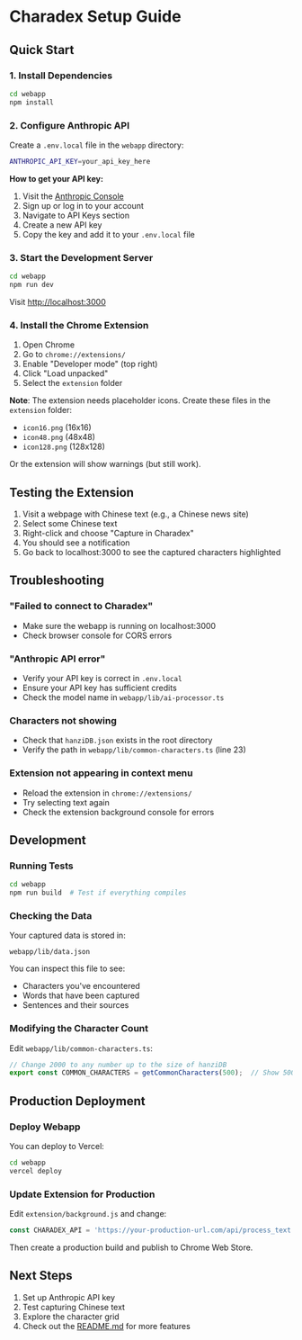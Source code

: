 # Charadex Setup Guide

## Quick Start

### 1. Install Dependencies

```bash
cd webapp
npm install
```

### 2. Configure Anthropic API

Create a `.env.local` file in the `webapp` directory:

```bash
ANTHROPIC_API_KEY=your_api_key_here
```

**How to get your API key:**
1. Visit the [Anthropic Console](https://console.anthropic.com/)
2. Sign up or log in to your account
3. Navigate to API Keys section
4. Create a new API key
5. Copy the key and add it to your `.env.local` file

### 3. Start the Development Server

```bash
cd webapp
npm run dev
```

Visit [http://localhost:3000](http://localhost:3000)

### 4. Install the Chrome Extension

1. Open Chrome
2. Go to `chrome://extensions/`
3. Enable "Developer mode" (top right)
4. Click "Load unpacked"
5. Select the `extension` folder

**Note**: The extension needs placeholder icons. Create these files in the `extension` folder:
- `icon16.png` (16x16)
- `icon48.png` (48x48)
- `icon128.png` (128x128)

Or the extension will show warnings (but still work).

## Testing the Extension

1. Visit a webpage with Chinese text (e.g., a Chinese news site)
2. Select some Chinese text
3. Right-click and choose "Capture in Charadex"
4. You should see a notification
5. Go back to localhost:3000 to see the captured characters highlighted

## Troubleshooting

### "Failed to connect to Charadex"

- Make sure the webapp is running on localhost:3000
- Check browser console for CORS errors

### "Anthropic API error"

- Verify your API key is correct in `.env.local`
- Ensure your API key has sufficient credits
- Check the model name in `webapp/lib/ai-processor.ts`

### Characters not showing

- Check that `hanziDB.json` exists in the root directory
- Verify the path in `webapp/lib/common-characters.ts` (line 23)

### Extension not appearing in context menu

- Reload the extension in `chrome://extensions/`
- Try selecting text again
- Check the extension background console for errors

## Development

### Running Tests

```bash
cd webapp
npm run build  # Test if everything compiles
```

### Checking the Data

Your captured data is stored in:
```
webapp/lib/data.json
```

You can inspect this file to see:
- Characters you've encountered
- Words that have been captured
- Sentences and their sources

### Modifying the Character Count

Edit `webapp/lib/common-characters.ts`:

```typescript
// Change 2000 to any number up to the size of hanziDB
export const COMMON_CHARACTERS = getCommonCharacters(500);  // Show 500 characters
```

## Production Deployment

### Deploy Webapp

You can deploy to Vercel:

```bash
cd webapp
vercel deploy
```

### Update Extension for Production

Edit `extension/background.js` and change:

```javascript
const CHARADEX_API = 'https://your-production-url.com/api/process_text';
```

Then create a production build and publish to Chrome Web Store.

## Next Steps

1. Set up Anthropic API key
2. Test capturing Chinese text
3. Explore the character grid
4. Check out the [README.md](README.md) for more features
